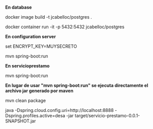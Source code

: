 <b>En database</b>

docker image build -t jcabelloc/postgres .

docker container run -it -p 5432:5432 jcabelloc/postgres

<b>En configuration server</b>

set ENCRYPT_KEY=MUYSECRETO

mvn spring-boot:run

<b>En servicioprestamo</b>

mvn spring-boot:run

<b>En lugar de usar "mvn spring-boot:run" se ejecuta directamente el archivo jar generado por maven</b>

mvn clean package

java -Dspring.cloud.config.uri=http://localhost:8888 -Dspring.profiles.active=desa -jar target/servicio-prestamo-0.0.1-SNAPSHOT.jar
